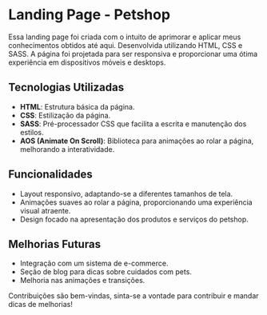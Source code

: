# Landing Page - Petshop

Essa landing page foi criada com o intuito de aprimorar e aplicar meus conhecimentos obtidos até aqui. Desenvolvida utilizando HTML, CSS e SASS. A página foi projetada para ser responsiva e proporcionar uma ótima experiência em dispositivos móveis e desktops.

## Tecnologias Utilizadas

- **HTML**: Estrutura básica da página.
- **CSS**: Estilização da página.
- **SASS**: Pré-processador CSS que facilita a escrita e manutenção dos estilos.
- **AOS (Animate On Scroll)**: Biblioteca para animações ao rolar a página, melhorando a interatividade.

## Funcionalidades

- Layout responsivo, adaptando-se a diferentes tamanhos de tela.
- Animações suaves ao rolar a página, proporcionando uma experiência visual atraente.
- Design focado na apresentação dos produtos e serviços do petshop.

## Melhorias Futuras

- Integração com um sistema de e-commerce.
- Seção de blog para dicas sobre cuidados com pets.
- Melhoria nas animações e transições.

Contribuições são bem-vindas, sinta-se a vontade para contribuir e mandar dicas de melhorias!
